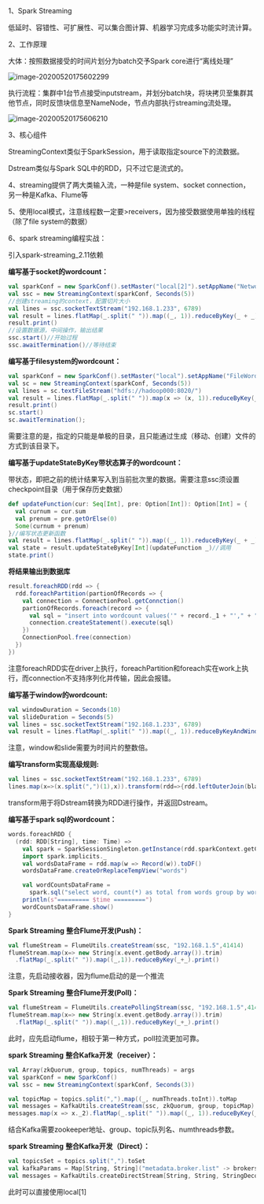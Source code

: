 1、Spark Streaming

低延时、容错性、可扩展性、可以集合图计算、机器学习完成多功能实时流计算。

2、工作原理

  大体：按照数据接受的时间片划分为batch交予Spark core进行“离线处理”

![image-20200520175602299](https://imagebag.oss-cn-chengdu.aliyuncs.com/img/image-20200520175602299.png)

  执行流程：集群中1台节点接受inputstream，并划分batch块，将块拷贝至集群其他节点，同时反馈块信息至NameNode，节点内部执行streaming流处理。

![image-20200520175606210](https://imagebag.oss-cn-chengdu.aliyuncs.com/img/image-20200520175606210.png)

3、核心组件

StreamingContext类似于SparkSession，用于读取指定source下的流数据。

Dstream类似与Spark SQL中的RDD，只不过它是流式的。

4、streaming提供了两大类输入流，一种是file system、socket connection，另一种是Kafka、Flume等

5、使用local模式，注意线程数一定要>receivers，因为接受数据使用单独的线程（除了file system的数据）

6、spark streaming编程实战：

  引入spark-streaming_2.11依赖

  **编写基于socket的wordcount：**

```scala
val sparkConf = new SparkConf().setMaster("local[2]").setAppName("NetworkWordCount")
val ssc = new StreamingContext(sparkConf, Seconds(5))
//创建streaming的context，配置切片大小
val lines = ssc.socketTextStream("192.168.1.233", 6789)
val result = lines.flatMap(_.split(" ")).map((_, 1)).reduceByKey(_ + _)
result.print()
//设置数据源，中间操作，输出结果
ssc.start()//开始过程
ssc.awaitTermination()//等待结束
```

  **编写基于filesystem的wordcount：**

```scala
val sparkConf = new SparkConf().setMaster("local").setAppName("FileWordCount")
val sc = new StreamingContext(sparkConf, Seconds(5))
val lines = sc.textFileStream("hdfs://hadoop000:8020/")
val result = lines.flatMap(_.split(" ")).map(x => (x, 1)).reduceByKey(_ + _)
result.print()
sc.start()
sc.awaitTermination();
```

需要注意的是，指定的只能是单极的目录，且只能通过生成（移动、创建）文件的方式到该目录下。

  **编写基于updateStateByKey带状态算子的wordcount：**

  带状态，即把之前的统计结果写入到当前批次里的数据。需要注意ssc须设置checkpoint目录（用于保存历史数据）

```scala
def updateFunction(cur: Seq[Int], pre: Option[Int]): Option[Int] = {
  val curnum = cur.sum
  val prenum = pre.getOrElse(0)
  Some(curnum + prenum)
}//编写状态更新函数
val result = lines.flatMap(_.split(" ")).map((_, 1)).reduceByKey(_ + _)
val state = result.updateStateByKey[Int](updateFunction _)//调用
state.print()
```

  **将结果输出到数据库**

```scala
result.foreachRDD(rdd => {
  rdd.foreachPartition(partionOfRecords => {
    val connection = ConnectionPool.getConnction()
    partionOfRecords.foreach(record => {
      val sql = "insert into wordcount values('" + record._1 + "'," + "'" + record._2 + "')"
      connection.createStatement().execute(sql)
    })
    ConnectionPool.free(connection)
  })
})
```

  注意foreachRDD实在driver上执行，foreachPartition和foreach实在work上执行，而connection不支持序列化并传输，因此会报错。

  **编写基于window的wordcount:**

```scala
val windowDuration = Seconds(10)
val slideDuration = Seconds(5)
val lines = ssc.socketTextStream("192.168.1.233", 6789)
val result = lines.flatMap(_.split(" ")).map((_, 1)).reduceByKeyAndWindow((a:Int, b:Int) => a + b, windowDuration, slideDuration)
```

  注意，window和slide需要为时间片的整数倍。

  **编写transform实现高级规则:**

```scala
val lines = ssc.socketTextStream("192.168.1.233", 6789)
lines.map(x=>(x.split(",")(1),x)).transform(rdd=>{rdd.leftOuterJoin(blacksRDD).filter(x=>x._2._2.getOrElse(false)!=true).map(_._2._1)}).print()
```

  transform用于将Dstream转换为RDD进行操作，并返回Dstream。

  **编写基于spark sql的wordcount：**

```scala
words.foreachRDD {
  (rdd: RDD[String], time: Time) =>
    val spark = SparkSessionSingleton.getInstance(rdd.sparkContext.getConf)
    import spark.implicits._
    val wordsDataFrame = rdd.map(w => Record(w)).toDF()
    wordsDataFrame.createOrReplaceTempView("words")

    val wordCountsDataFrame =
      spark.sql("select word, count(*) as total from words group by word")
    println(s"========= $time =========")
    wordCountsDataFrame.show()
}
```

  **Spark Streaming** **整合Flume开发(Push)：**

```scala
val flumeStream = FlumeUtils.createStream(ssc, "192.168.1.5",41414)
flumeStream.map(x=> new String(x.event.getBody.array()).trim)
  .flatMap(_.split(" ")).map((_,1)).reduceByKey(_+_).print()
```

  注意，先启动接收器，因为flume启动的是一个推流

  **Spark Streaming** **整合Flume开发(Poll)：**

```scala
val flumeStream = FlumeUtils.createPollingStream(ssc, "192.168.1.5",41414)
flumeStream.map(x=> new String(x.event.getBody.array()).trim)
  .flatMap(_.split(" ")).map((_,1)).reduceByKey(_+_).print()
```

  此时，应先启动flume，相较于第一种方式，poll拉流更加可靠。

  **spark Streaming** **整合Kafka开发（receiver）：**

```scala
val Array(zkQuorum, group, topics, numThreads) = args
val sparkConf = new SparkConf()
val ssc = new StreamingContext(sparkConf, Seconds(3))

val topicMap = topics.split(",").map((_, numThreads.toInt)).toMap
val messages = KafkaUtils.createStream(ssc, zkQuorum, group, topicMap)
messages.map(x => x._2).flatMap(_.split(" ")).map((_, 1)).reduceByKey(_ + _).print()
```

  结合Kafka需要zookeeper地址、group、topic队列名、numthreads参数。

  **spark Streaming** **整合Kafka开发（Direct）：**

```scala
val topicsSet = topics.split(",").toSet
val kafkaParams = Map[String, String]("metadata.broker.list" -> brokers)
val messages = KafkaUtils.createDirectStream[String, String, StringDecoder, StringDecoder](ssc, kafkaParams, topicsSet)
```

  此时可以直接使用local[1]